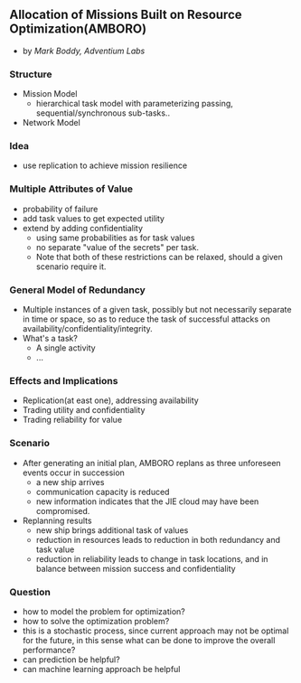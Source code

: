 Allocation of Missions Built on Resource Optimization(AMBORO)
---

- by *Mark Boddy, Adventium Labs*

### Structure
- Mission Model
	- hierarchical task model with parameterizing passing, sequential/synchronous sub-tasks..
- Network Model
	
### Idea
- use replication to achieve mission resilience

### Multiple Attributes of Value
- probability of failure
- add task values to get expected utility
- extend by adding confidentiality
	- using same probabilities as for task values
	- no separate "value of the secrets" per task.
	- Note that both of these restrictions can be relaxed, should a given scenario require it.

### General Model of Redundancy
- Multiple instances of a given task, possibly but not necessarily separate in time or space, so as to reduce the task of successful attacks on availability/confidentiality/integrity.
- What's a task?
	- A single activity
	- ...

### Effects and Implications
- Replication(at east one), addressing availability
- Trading utility and confidentiality
- Trading reliability for value

### Scenario
- After generating an initial plan, AMBORO replans as three unforeseen events occur in succession
	- a new ship arrives
	- communication capacity is reduced
	- new information indicates that the JIE cloud may have been compromised.
- Replanning results
	- new ship brings additional task of values
	- reduction in resources leads to reduction in both redundancy and task value
	- reduction in reliability leads to change in task locations, and in balance between mission success and confidentiality
	
	
### Question
- how to model the problem for optimization?
- how to solve the optimization problem?
- this is a stochastic process, since current approach may not be optimal for the future, in this sense what can be done to improve the overall performance?
- can prediction be helpful?
- can machine learning approach be helpful